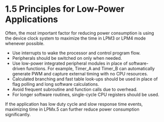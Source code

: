 # 1.5 Principles for Low-Power Applications

Often, the most important factor for reducing power consumption is using the device clock system to maximize the time
in LPM3 or LPM4 mode whenever possible.

- Use interrupts to wake the processor and control program flow.
- Peripherals should be switched on only when needed.
- Use low-power integrated peripheral modules in place of software-driven functions. For example, Timer_A and Timer_B
  can automatically generate PWM and capture external timing with no CPU resources.
- Calculated branching and fast table look-ups should be used in place of flag polling and long software calculations.
- Avoid frequent subroutine and function calls due to overhead.
- For longer software routines, single-cycle CPU registers should be used.

If the application has low duty cycle and slow response time events, maximizing time in LPMx.5 can further reduce power
consumption significantly.